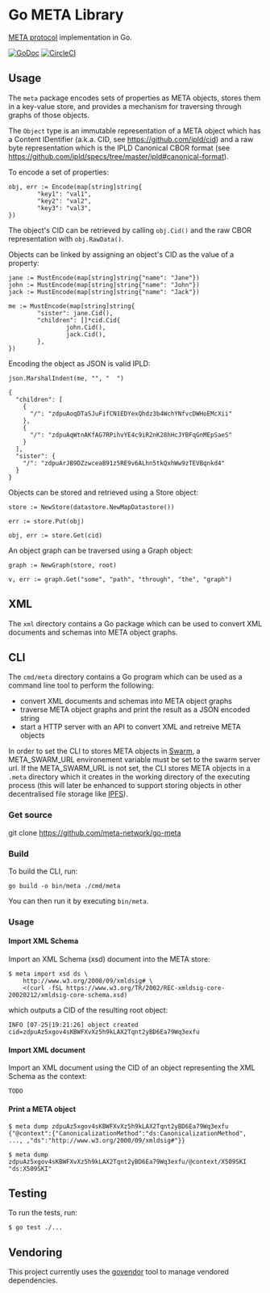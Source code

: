 # Go META Library

[META protocol](https://github.com/meta-network/docs) implementation in Go.

[![GoDoc](https://godoc.org/github.com/meta-network/go-meta?status.svg)](https://godoc.org/github.com/meta-network/go-meta)
[![CircleCI](https://circleci.com/gh/meta-network/go-meta.svg?style=svg)](https://circleci.com/gh/meta-network/go-meta)

## Usage

The `meta` package encodes sets of properties as META objects, stores them in a
key-value store, and provides a mechanism for traversing through graphs of
those objects.

The `Object` type is an immutable representation of a META object which has a
Content IDentifier (a.k.a. CID, see https://github.com/ipld/cid) and a raw
byte representation which is the IPLD Canonical CBOR format
(see https://github.com/ipld/specs/tree/master/ipld#canonical-format).

To encode a set of properties:

```
obj, err := Encode(map[string]string{
        "key1": "val1",
        "key2": "val2",
        "key3": "val3",
})
```

The object's CID can be retrieved by calling `obj.Cid()` and the raw CBOR
representation with `obj.RawData()`.

Objects can be linked by assigning an object's CID as the value of a property:

```
jane := MustEncode(map[string]string{"name": "Jane"})
john := MustEncode(map[string]string{"name": "John"})
jack := MustEncode(map[string]string{"name": "Jack"})

me := MustEncode(map[string]string{
        "sister": jane.Cid(),
        "children": []*cid.Cid{
                john.Cid(),
                jack.Cid(),
        },
})
```

Encoding the object as JSON is valid IPLD:

```
json.MarshalIndent(me, "", "  ")

{
  "children": [
    {
      "/": "zdpuAoqDTaSJuFifCN1EDYexQhdz3b4WchYNfvcDWHoEMcXii"
    },
    {
      "/": "zdpuAqWtnAKfAG7RPihvYE4c9iR2nK28hHcJYBFqGnMEpSaeS"
    }
  ],
  "sister": {
    "/": "zdpuArJB9DZzwceaB91z5RE9v6ALhn5tkQxhWw9zTEVBqnkd4"
  }
}
```

Objects can be stored and retrieved using a Store object:

```
store := NewStore(datastore.NewMapDatastore())

err := store.Put(obj)

obj, err := store.Get(cid)
```

An object graph can be traversed using a Graph object:

```
graph := NewGraph(store, root)

v, err := graph.Get("some", "path", "through", "the", "graph")
```

## XML

The `xml` directory contains a Go package which can be used to convert XML
documents and schemas into META object graphs.

## CLI

The `cmd/meta` directory contains a Go program which can be used as a command
line tool to perform the following:

* convert XML documents and schemas into META object graphs
* traverse META object graphs and print the result as a JSON encoded string
* start a HTTP server with an API to convert XML and retreive META objects

In order to set the CLI to stores META objects in [Swarm](http://swarm-gateways.net/bzz:/theswarm.eth/), a META_SWARM_URL environement variable must be set to the swarm server url.
If the META_SWARM_URL is not set, the CLI stores META objects in a `.meta` directory which it creates in the working directory of the executing process (this will later be enhanced to support storing objects in other decentralised file storage like [IPFS](https://ipfs.io/)).

### Get source

git clone https://github.com/meta-network/go-meta

### Build

To build the CLI, run:

```
go build -o bin/meta ./cmd/meta
```

You can then run it by executing `bin/meta`.

### Usage

#### Import XML Schema

Import an XML Schema (xsd) document into the META store:

```
$ meta import xsd ds \
    http://www.w3.org/2000/09/xmldsig# \
    <(curl -fSL https://www.w3.org/TR/2002/REC-xmldsig-core-20020212/xmldsig-core-schema.xsd)
```

which outputs a CID of the resulting root object:

```
INFO [07-25|19:21:26] object created                           cid=zdpuAz5xgov4sKBWFXvXz5h9kLAX2Tqnt2yBD6Ea79Wq3exfu
```

#### Import XML document

Import an XML document using the CID of an object representing the XML Schema
as the context:

```
TODO
```

#### Print a META object

```
$ meta dump zdpuAz5xgov4sKBWFXvXz5h9kLAX2Tqnt2yBD6Ea79Wq3exfu
{"@context":{"CanonicalizationMethod":"ds:CanonicalizationMethod", ..., ,"ds":"http://www.w3.org/2000/09/xmldsig#"}}
```

```
$ meta dump zdpuAz5xgov4sKBWFXvXz5h9kLAX2Tqnt2yBD6Ea79Wq3exfu/@context/X509SKI
"ds:X509SKI"
```

## Testing

To run the tests, run:

```
$ go test ./...
```

## Vendoring

This project currently uses the [govendor](https://github.com/kardianos/govendor)
tool to manage vendored dependencies.

